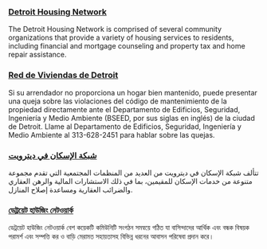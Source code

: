 <RenderIf language="default">

### [Detroit Housing Network](https://detroithousingnetwork.org/)

The Detroit Housing Network is comprised of several community organizations that provide a variety of housing services to residents, including financial and mortgage counseling and property tax and home repair assistance.

</RenderIf>

<RenderIf language="es">

### [Red de Viviendas de Detroit](https://detroithousingnetwork.org/)

Si su arrendador no proporciona un hogar bien mantenido, puede presentar una queja sobre las violaciones del código de mantenimiento de la propiedad directamente ante el Departamento de Edificios, Seguridad, Ingeniería y Medio Ambiente (BSEED, por sus siglas en inglés) de la ciudad de Detroit. Llame al Departamento de Edificios, Seguridad, Ingeniería y Medio Ambiente al 313-628-2451 para hablar sobre las quejas.

</RenderIf>

<RenderIf language="ar">

### [شبكة الإسكان في ديترويت](https://detroitmi.gov/departments/buildings-safety-engineering-and-environmental-department)

تتألف شبكة الإسكان في ديترويت من العديد من المنظمات المجتمعية التي تقدم مجموعة متنوعة من خدمات الإسكان للمقيمين، بما في ذلك الاستشارات المالية والرهن العقاري والضرائب العقارية ومساعدة إصلاح المنازل.

</RenderIf>

<RenderIf language="bn">

### [ডেট্রয়েট হাউজিং নেটওয়ার্ক](https://detroitmi.gov/departments/buildings-safety-engineering-and-environmental-department)

ডেট্রয়েট হাউজিং নেটওয়ার্ক বেশ কয়েকটি কমিউনিটি সংগঠন সমন্বয়ে গঠিত যা বাসিন্দাদের আর্থিক এবং বন্ধক বিষয়ক পরামর্শ এবং সম্পত্তি কর ও বাড়ি মেরামত সহায়তাসহ বিভিন্ন ধরনের আবাসন পরিষেবা প্রদান করে।

</RenderIf>
